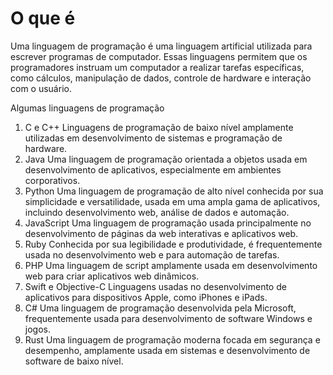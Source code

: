 # O que é 

Uma linguagem de programação é uma linguagem artificial utilizada para escrever programas de computador. Essas linguagens permitem que os programadores instruam um computador a realizar tarefas específicas, como cálculos, manipulação de dados, controle de hardware e interação com o usuário.

Algumas linguagens de programação

1. C e C++ Linguagens de programação de baixo nível amplamente utilizadas em desenvolvimento de sistemas e programação de hardware.
2. Java Uma linguagem de programação orientada a objetos usada em desenvolvimento de aplicativos, especialmente em ambientes corporativos.
3. Python Uma linguagem de programação de alto nível conhecida por sua simplicidade e versatilidade, usada em uma ampla gama de aplicativos, incluindo desenvolvimento web, análise de dados e automação.
4. JavaScript Uma linguagem de programação usada principalmente no desenvolvimento de páginas da web interativas e aplicativos web.
5. Ruby Conhecida por sua legibilidade e produtividade, é frequentemente usada no desenvolvimento web e para automação de tarefas.
6. PHP Uma linguagem de script amplamente usada em desenvolvimento web para criar aplicativos web dinâmicos.
7. Swift e Objective-C Linguagens usadas no desenvolvimento de aplicativos para dispositivos Apple, como iPhones e iPads.
8. C# Uma linguagem de programação desenvolvida pela Microsoft, frequentemente usada para desenvolvimento de software Windows e jogos.
9. Rust Uma linguagem de programação moderna focada em segurança e desempenho, amplamente usada em sistemas e desenvolvimento de software de baixo nível.